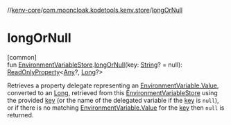 //[kenv-core](../../index.md)/[com.mooncloak.kodetools.kenv.store](index.md)/[longOrNull](long-or-null.md)

# longOrNull

[common]\
fun [EnvironmentVariableStore](-environment-variable-store/index.md).[longOrNull](long-or-null.md)(key: [String](https://kotlinlang.org/api/latest/jvm/stdlib/kotlin/-string/index.html)? = null): [ReadOnlyProperty](https://kotlinlang.org/api/latest/jvm/stdlib/kotlin.properties/-read-only-property/index.html)&lt;[Any](https://kotlinlang.org/api/latest/jvm/stdlib/kotlin/-any/index.html)?, [Long](https://kotlinlang.org/api/latest/jvm/stdlib/kotlin/-long/index.html)?&gt;

Retrieves a property delegate representing an [EnvironmentVariable.Value](../com.mooncloak.kodetools.kenv/-environment-variable/-value/index.md), converted to an [Long](https://kotlinlang.org/api/latest/jvm/stdlib/kotlin/-long/index.html), retrieved from this [EnvironmentVariableStore](-environment-variable-store/index.md) using the provided [key](long-or-null.md) (or the name of the delegated variable if the [key](long-or-null.md) is `null`), or if there is no matching [EnvironmentVariable.Value](../com.mooncloak.kodetools.kenv/-environment-variable/-value/index.md) for the [key](long-or-null.md) then `null` is returned.
